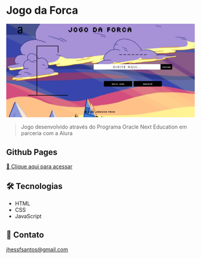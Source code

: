 # Jogo da Forca

![preview](/github/preview.png)

> Jogo desenvolvido através do Programa Oracle Next Education em parceria com a Alura

## Github Pages
[🔗 Clique aqui para acessar](https://jhessfrois.github.io/jogo-forca/)

## 🛠 Tecnologias

- HTML
- CSS
- JavaScript

## 🖤 Contato

jhessfsantos@gmail.com
